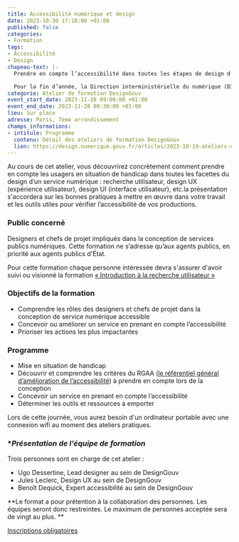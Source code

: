 ```yaml
---
title: Accessibilité numérique et design
date: 2023-10-30 17:18:00 +01:00
published: false
categories:
- Formation
tags:
- Accessibilité
- Design
chapeau-text: |-
  Prendre en compte l’accessibilité dans toutes les étapes de design d’un service numérique.

  Pour la fin d’année, la Direction interministérielle du numérique (DINUM) a conçu un programme de 5 ateliers de formation pour vous aider à améliorer les services publics en ligne.
categorie: Atelier de formation DesignGouv
event_start_date: 2023-11-28 09:00:00 +01:00
event_end_date: 2023-11-28 00:30:00 +01:00
lieu: Sur place
adresse: Paris, 7ème arrondissement
champs_informations:
- intitule: Programme
  contenu: Détail des ateliers de formation DesignGouv
  lien: https://design.numerique.gouv.fr/articles/2023-10-19-ateliers-de-formations/
---
```


Au cours de cet atelier, vous découvrirez concrètement comment prendre en compte les usagers en situation de handicap dans toutes les facettes du design d’un service numérique : recherche utilisateur, design UX (expérience utilisateur), design UI (interface utilisateur), etc.la présentation s'accordera sur les bonnes pratiques à mettre en œuvre dans votre travail et les outils utiles pour vérifier l’accessibilité de vos productions.

### **Public concerné**
Designers et chefs de projet impliqués dans la conception de services publics numériques. Cette formation ne s’adresse qu’aux agents publics, en priorité aux agents publics d'État.

Pour cette formation chaque personne intéressée devra s'assurer d'avoir suivi ou visionné la formation [« Introduction à la recherche utilisateur »](https://design.numerique.gouv.fr/formations/recherche-utilisateur/introduction-recherche-utilisateur/)

### **Objectifs de la formation** 
* Comprendre les rôles des designers et chefs de projet dans la conception de service numérique accessible
* Concevoir ou améliorer un service en prenant en compte l’accessibilité
* Prioriser les actions les plus impactantes

### **Programme**
* Mise en situation de handicap
* Découvrir et comprendre les critères du RGAA ([le référentiel général d’amélioration de l’accessibilité](https://accessibilite.numerique.gouv.fr/)) à prendre en compte lors de la conception
* Concevoir un service en prenant en compte l’accessibilité
* Déterminer les outils et ressources à emporter

Lors de cette journée, vous aurez besoin d'un ordinateur portable avec une connexion wifi au moment des ateliers pratiques.

### **Présentation de l'équipe de formation*

Trois personnes sont en charge de cet atelier :
* Ugo Dessertine, Lead designer au sein de DesignGouv
* Jules Leclerc, Design UX au sein de DesignGouv
* Benoît Dequick, Expert accessibilité au sein de DesignGouv


**Le format a pour prétention à la collaboration des personnes. Les équipes seront donc restreintes. Le maximum de personnes acceptée sera de vingt au plus. **

<div class="lien-important"><p><a href="https://design.numerique.gouv.fr/formations/accessibilite/atelier-accessibilite-designer/">Inscriptions obligatoires</a></p></div>